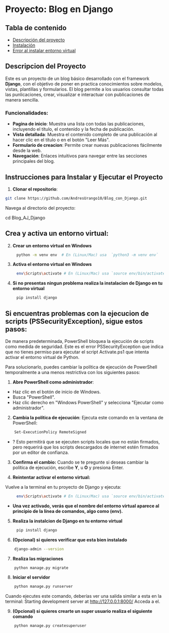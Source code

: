# Proyecto: Blog en Django
<!-- Este readme fue creado por Juan amaya y Andres Urango -->
## Tabla de contenido
* [Descripción del proyecto](#descripcion-del-proyecto)  
* [Instalación](#instrucciones-para-instalar-y-ejecutar-el-proyecto)
* [Error al instalar entorno virtual](#si-encuentras-problemas-con-la-ejecucion-de-scripts-pssecurityexception-sigue-estos-pasos)
 

## Descripcion del Proyecto
Este es un proyecto de un blog básico desarrollado con el framework **Django**, con el objetivo de poner en practica conocimientos sobre modelos, vistas, plantillas y formularios. El blog permite a los usuarios consultar todas las punlicaciones, crear, visualizar e interactuar con publicaciones de manera sencilla.

### Funcionalidades:
- **Pagina de inicio**: Muestra una lista con todas las publicaciones, incluyendo el título, el contenido y la fecha de publicación.
- **Vista detallada**: Muestra el contenido completo de una publicación al hacer clic en el título o en el botón "Leer Más".  
- **Formulario de creacion**: Permite crear nuevas publicaciones fácilmente desde la web.
- **Navegación**: Enlaces intuitivos para navegar entre las secciones principales del blog.  

## Instrucciones para Instalar y Ejecutar el Proyecto

1. **Clonar el repositorio**:
```bash
git clone https://github.com/AndresUrango10/Blog_con_Django.git
```

Navega al directorio del proyecto:

 cd Blog_AJ_Django


## Crea y activa un entorno virtual:

2. **Crear un entorno virtual en Windows**
```bash
     python -m venv env  # En (Linux/Mac) usa  `python3 -m venv env` 
```
3. **Activa el entorno virtual en Windows**
```bash 
     env\Scripts\activate # En (Linux/Mac) usa `source env/bin/activate`
```
4. **Si no presentas ningun problema realiza la instalacion de Django en tu entorno virtual**
```bash 
     pip install django
```

## Si encuentras problemas con la ejecucion de scripts (PSSecurityException), sigue estos pasos:

De manera predeterminada, PowerShell bloquea la ejecución de scripts como medida de seguridad. Este es el error PSSecurityException que indica que no tienes permiso para ejecutar el script Activate.ps1 que intenta activar el entorno virtual de Python.

Para solucionarlo, puedes cambiar la política de ejecución de PowerShell temporalmente a una menos restrictiva con los siguientes pasos:

1. **Abre PowerShell como administrador**:
- Haz clic en el botón de inicio de Windows.
- Busca "PowerShell".
- Haz clic derecho en "Windows PowerShell" y selecciona "Ejecutar como administrador".
2. **Cambia la política de ejecución**:
Ejecuta este comando en la ventana de PowerShell:
```bash
    Set-ExecutionPolicy RemoteSigned
```

- ?  Esto permitirá que se ejecuten scripts locales que no están firmados, pero requerirá que los scripts descargados de internet estén firmados por un editor de confianza.
3. **Confirma el cambio:**
Cuando se te pregunte si deseas cambiar la política de ejecución, escribe **Y**, u **O** y presiona Enter.

4. **Reintentar activar el entorno virtual:**

Vuelve a la terminal en tu proyecto de Django y ejecuta:
```bash 
     env\Scripts\activate # En (Linux/Mac) usa `source env/bin/activate`
```
- **Una vez activado, verás que el nombre del entorno virtual aparece al principio de la línea de comandos, algo como (env).**
5. **Realiza la instalcion de Django en tu entorno virtual**
```bash 
     pip install django
```
6. **(Opcional) si quieres verificar que esta bien instalado**
```bash
    django-admin --version
```
7. **Realiza las migraciones**
```bash
    python manage.py migrate
```
8. **Iniciar el servidor**
```bash 
    python manage.py runserver
```
Cuando ejecutes este comando, deberías ver una salida similar a esta en la terminal:
Starting development server at http://127.0.0.1:8000/ Acceda a el.

9. **(Opcional) si quieres crearte un super usuario realiza el siguiente comando**
```bash 
    python manage.py createsuperuser
```
